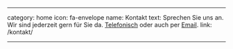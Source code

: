 ---

category: home
icon: fa-envelope
name: Kontakt
text: Sprechen Sie uns an.<br>Wir sind jederzeit gern für Sie da. <a href="tel:0049353348260">Telefonisch</a> oder auch per <a href="mailto:info@womak24.de">Email</a>.
link: /kontakt/

---
